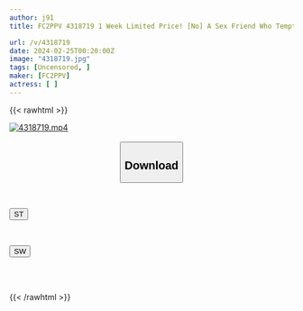 ```yaml
---
author: j91
title: FC2PPV 4318719 1 Week Limited Price! [No] A Sex Friend Who Tempts Me With Her Super Beautiful Body Cosplays And Takes A Sex Video ♡ She Became A Magician And Made My Dick Erect At Level 99 And Took A Creampie Video That Is Full Of Excitement ♡ A Different Perspective Camera As A Bonus My Girlfriend’s Marukyu Shoji

url: /v/4318719
date: 2024-02-25T00:20:00Z
image: "4318719.jpg"
tags: [Uncensored, ]
maker: [FC2PPV]
actress: [ ]
---
```



{{< rawhtml >}}

<div class="video" data-videoid="BzQG1AZY74sydLX">
    <a href="javascript:;">
        <img src="/v/4318719/4318719.jpg" width="WIDTH" height="HEIGHT" alt="4318719.mp4" loading="lazy">
    </a>
</div>

<script type="text/javascript" src="https://j91.asia/asset/on-demand-st.js"></script>

<br>
  <link rel="stylesheet" href="https://j91.asia/asset/bs5.css">
  
  <center>
  <button class="btn btn-primary" type="button" data-bs-toggle="collapse" data-bs-target=".multi-collapse" aria-expanded="false" aria-controls="multiCollapseExample1 multiCollapseExample2"><h2>Download</h2></button></center>
</p>
<div class="row">
  <div class="col">
    <div class="collapse multi-collapse" id="multiCollapseExample1">
      <div class="card card-body">
	      	      <br>
<div class="buttons">  
<p><a href="https://streamtape.to/v/BzQG1AZY74sydLX" target="_blank"><button class="btn-hover color-3"><i class="fa fa-download"></i> ST</button></a></p></div>
    </div>
  </div>
</div>
  <div class="col">
    <div class="collapse multi-collapse" id="multiCollapseExample2">
      <div class="card card-body">
	      <br>
<div class="buttons">
<p><a href="https://cdnwish.com/00bm5uehdpor" target="_blank"><button class="btn-hover color-2"><i class="fa fa-download"></i> SW</button></a></p></div>
<br><br>
      </div>
    </div>
  </div>
</div>

{{< /rawhtml >}}